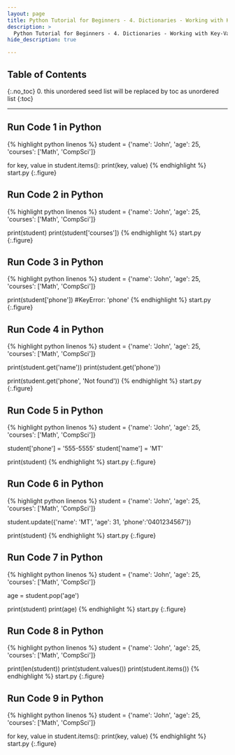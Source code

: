 ```yaml
---
layout: page
title: Python Tutorial for Beginners - 4. Dictionaries - Working with Key-Value Pairs
description: >
  Python Tutorial for Beginners - 4. Dictionaries - Working with Key-Value Pairs...
hide_description: true

---
```


## Table of Contents
{:.no_toc}
0. this unordered seed list will be replaced by toc as unordered list
{:toc}

---

##  Run Code 1 in Python

{% highlight python linenos %}
student = {'name': 'John', 'age': 25, 'courses': ['Math', 'CompSci']}

for key, value in student.items():
    print(key, value) 
{% endhighlight %}
start.py
{:.figure}


##  Run Code 2 in Python

{% highlight python linenos %}
student = {'name': 'John', 'age': 25, 'courses': ['Math', 'CompSci']}

print(student)
print(student['courses'])
{% endhighlight %}
start.py
{:.figure}

##  Run Code 3 in Python

{% highlight python linenos %}
student = {'name': 'John', 'age': 25, 'courses': ['Math', 'CompSci']}

print(student['phone']) #KeyError: 'phone'
{% endhighlight %}
start.py
{:.figure}

##  Run Code 4 in Python

{% highlight python linenos %}
student = {'name': 'John', 'age': 25, 'courses': ['Math', 'CompSci']}

print(student.get('name'))
print(student.get('phone'))

print(student.get('phone', 'Not found'))
{% endhighlight %}
start.py
{:.figure}


##  Run Code 5 in Python

{% highlight python linenos %}
student = {'name': 'John', 'age': 25, 'courses': ['Math', 'CompSci']}

student['phone'] = '555-5555'
student['name'] = 'MT'

print(student)
{% endhighlight %}
start.py
{:.figure}

##  Run Code 6 in Python

{% highlight python linenos %}
student = {'name': 'John', 'age': 25, 'courses': ['Math', 'CompSci']}

student.update({'name': 'MT', 'age': 31, 'phone':'0401234567'})

print(student)
{% endhighlight %}
start.py
{:.figure}

##  Run Code 7 in Python

{% highlight python linenos %}
student = {'name': 'John', 'age': 25, 'courses': ['Math', 'CompSci']}

age = student.pop('age')

print(student)
print(age)
{% endhighlight %}
start.py
{:.figure}


##  Run Code 8 in Python

{% highlight python linenos %}
student = {'name': 'John', 'age': 25, 'courses': ['Math', 'CompSci']}


print(len(student))
print(student.values())
print(student.items())
{% endhighlight %}
start.py
{:.figure}

##  Run Code 9 in Python

{% highlight python linenos %}
student = {'name': 'John', 'age': 25, 'courses': ['Math', 'CompSci']}

for key, value in student.items():
    print(key, value) 
{% endhighlight %}
start.py
{:.figure}